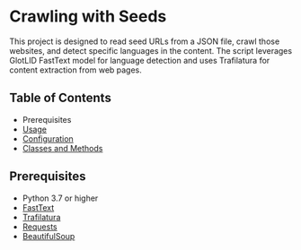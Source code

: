# Crawling with Seeds

This project is designed to read seed URLs from a JSON file, crawl those websites, and detect specific languages in the content. The script leverages GlotLID FastText model for language detection and uses Trafilatura for content extraction from web pages.

## Table of Contents
- Prerequisites
- [Usage](#usage)
- [Configuration](#configuration)
- [Classes and Methods](#classes-and-methods)

## Prerequisites

- Python 3.7 or higher
- [FastText](https://fasttext.cc/)
- [Trafilatura](https://trafilatura.readthedocs.io/en/latest/)
- [Requests](https://docs.python-requests.org/en/latest/)
- [BeautifulSoup](https://www.crummy.com/software/BeautifulSoup/bs4/doc/)




